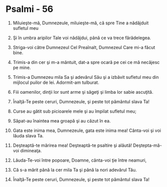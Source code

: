 # Psalmi - 56

1. Miluieşte-mă, Dumnezeule, miluieşte-mă, că spre Tine a nădăjduit sufletul meu 

2. Şi în umbra aripilor Tale voi nădăjdui, până ce va trece fărădelegea. 

3. Striga-voi către Dumnezeul Cel Preaînalt, Dumnezeul Care mi-a făcut bine. 

4. Trimis-a din cer şi m-a mântuit, dat-a spre ocară pe cei ce mă necăjesc pe mine. 

5. Trimis-a Dumnezeu mila Sa şi adevărul Său şi a izbăvit sufletul meu din mijlocul puilor de lei. Adormit-am tulburat. 

6. Fiii oamenilor, dinţii lor sunt arme şi săgeţi şi limba lor sabie ascuţită. 

7. Înalţă-Te peste ceruri, Dumnezeule, şi peste tot pământul slava Ta! 

8. Curse au gătit sub picioarele mele şi au împilat sufletul meu; 

9. Săpat-au înaintea mea groapă şi au căzut în ea. 

10. Gata este inima mea, Dumnezeule, gata este inima mea! Cânta-voi şi voi lăuda slava Ta. 

11. Deşteaptă-te mărirea mea! Deşteaptă-te psaltire şi alăută! Deştepta-mă-voi dimineaţa. 

12. Lăuda-Te-voi între popoare, Doamne, cânta-voi ţie între neamuri, 

13. Că s-a mărit până la cer mila Ta şi până la nori adevărul Tău. 

14. Înalţă-Te peste ceruri, Dumnezeule, şi peste tot pământul slava Ta! 

